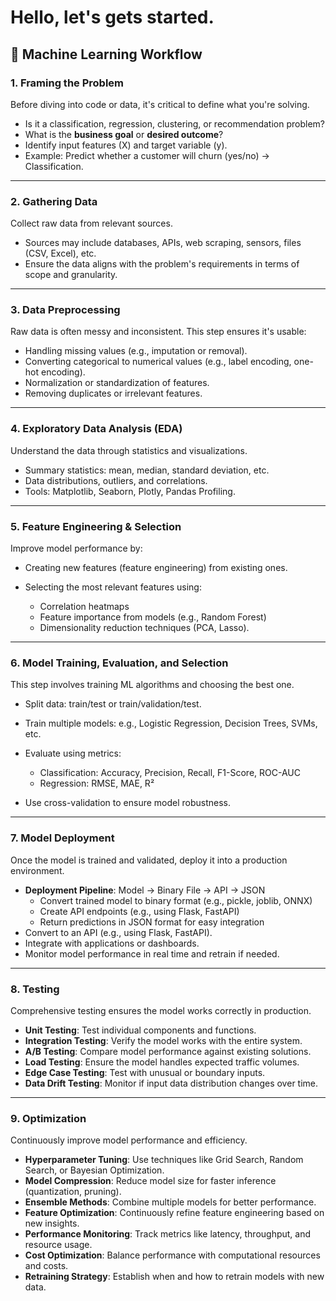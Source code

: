 # Hello, let's gets started.

## 🧠 Machine Learning Workflow

### 1. **Framing the Problem**

Before diving into code or data, it's critical to define what you're solving.

* Is it a classification, regression, clustering, or recommendation problem?
* What is the **business goal** or **desired outcome**?
* Identify input features (X) and target variable (y).
* Example: Predict whether a customer will churn (yes/no) → Classification.

---

### 2. **Gathering Data**

Collect raw data from relevant sources.

* Sources may include databases, APIs, web scraping, sensors, files (CSV, Excel), etc.
* Ensure the data aligns with the problem's requirements in terms of scope and granularity.

---

### 3. **Data Preprocessing**

Raw data is often messy and inconsistent. This step ensures it's usable:

* Handling missing values (e.g., imputation or removal).
* Converting categorical to numerical values (e.g., label encoding, one-hot encoding).
* Normalization or standardization of features.
* Removing duplicates or irrelevant features.

---

### 4. **Exploratory Data Analysis (EDA)**

Understand the data through statistics and visualizations.

* Summary statistics: mean, median, standard deviation, etc.
* Data distributions, outliers, and correlations.
* Tools: Matplotlib, Seaborn, Plotly, Pandas Profiling.

---

### 5. **Feature Engineering & Selection**

Improve model performance by:

* Creating new features (feature engineering) from existing ones.
* Selecting the most relevant features using:

  * Correlation heatmaps
  * Feature importance from models (e.g., Random Forest)
  * Dimensionality reduction techniques (PCA, Lasso).

---

### 6. **Model Training, Evaluation, and Selection**

This step involves training ML algorithms and choosing the best one.

* Split data: train/test or train/validation/test.
* Train multiple models: e.g., Logistic Regression, Decision Trees, SVMs, etc.
* Evaluate using metrics:

  * Classification: Accuracy, Precision, Recall, F1-Score, ROC-AUC
  * Regression: RMSE, MAE, R²
* Use cross-validation to ensure model robustness.

---

### 7. **Model Deployment**

Once the model is trained and validated, deploy it into a production environment.

* **Deployment Pipeline**: Model → Binary File → API → JSON
  * Convert trained model to binary format (e.g., pickle, joblib, ONNX)
  * Create API endpoints (e.g., using Flask, FastAPI)
  * Return predictions in JSON format for easy integration
* Convert to an API (e.g., using Flask, FastAPI).
* Integrate with applications or dashboards.
* Monitor model performance in real time and retrain if needed.

---

### 8. **Testing**

Comprehensive testing ensures the model works correctly in production.

* **Unit Testing**: Test individual components and functions.
* **Integration Testing**: Verify the model works with the entire system.
* **A/B Testing**: Compare model performance against existing solutions.
* **Load Testing**: Ensure the model handles expected traffic volumes.
* **Edge Case Testing**: Test with unusual or boundary inputs.
* **Data Drift Testing**: Monitor if input data distribution changes over time.

---

### 9. **Optimization**

Continuously improve model performance and efficiency.

* **Hyperparameter Tuning**: Use techniques like Grid Search, Random Search, or Bayesian Optimization.
* **Model Compression**: Reduce model size for faster inference (quantization, pruning).
* **Ensemble Methods**: Combine multiple models for better performance.
* **Feature Optimization**: Continuously refine feature engineering based on new insights.
* **Performance Monitoring**: Track metrics like latency, throughput, and resource usage.
* **Cost Optimization**: Balance performance with computational resources and costs.
* **Retraining Strategy**: Establish when and how to retrain models with new data.




